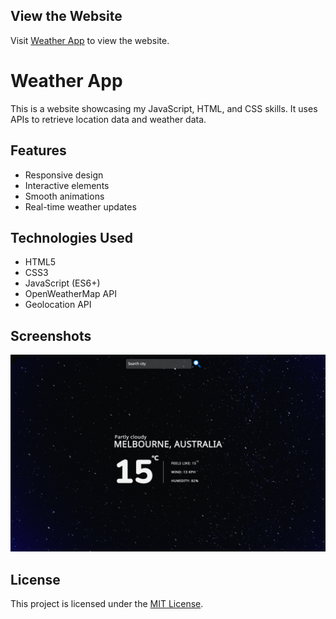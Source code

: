 ## View the Website

Visit [Weather App](https://weather-app-wxyz.onrender.com) to view the website.

# Weather App

This is a website showcasing my JavaScript, HTML, and CSS skills. It uses APIs to retrieve location data and weather data.

## Features

-   Responsive design
-   Interactive elements
-   Smooth animations
-   Real-time weather updates

## Technologies Used

-   HTML5
-   CSS3
-   JavaScript (ES6+)
-   OpenWeatherMap API
-   Geolocation API

## Screenshots

![Screenshot 1](/images/weather-app-preview.png)

## License

This project is licensed under the [MIT License](LICENSE).
